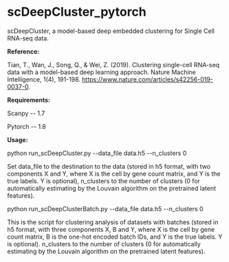 # scDeepCluster_pytorch


scDeepCluster, a model-based deep embedded clustering for Single Cell RNA-seq data. 

**Reference:**

Tian, T., Wan, J., Song, Q., & Wei, Z. (2019). Clustering single-cell RNA-seq data with a model-based deep learning approach. Nature Machine Intelligence, 1(4), 191-198. https://www.nature.com/articles/s42256-019-0037-0.

**Requirements:**

Scanpy -- 1.7

Pytorch -- 1.8

**Usage:**

python run_scDeepCluster.py --data_file data.h5 --n_clusters 0

Set data_file to the destination to the data (stored in h5 format, with two components X and Y, where X is the cell by gene count matrix, and Y is the true labels. Y is optional), n_clusters to the number of clusters (0 for automatically estimating by the Louvain algorithm on the pretrained latent features).

python run_scDeepClusterBatch.py --data_file data.h5 --n_clusters 0

This is the script for clustering analysis of datasets with batches (stored in h5 format, with three components X, B and Y, where X is the cell by gene count matrix, B is the one-hot encoded batch IDs, and Y is the true labels. Y is optional). n_clusters to the number of clusters (0 for automatically estimating by the Louvain algorithm on the pretrained latent features).
